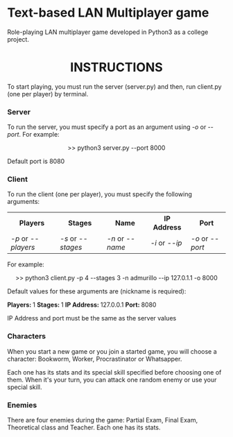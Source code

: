 # Text-based LAN Multiplayer game
Role-playing LAN multiplayer game developed in Python3 as a college project.
<h1 align="center">INSTRUCTIONS</h1>
To start playing, you must run the server (server.py) and then, run client.py (one per player) by terminal.
<h3>Server</h3>
<p>To run the server, you must specify a port as an argument using <i>-o</i> or <i>--port</i>. For example:</p> 
<p align="center">>> python3 server.py --port 8000</p>
<p>Default port is 8080</p>

<h3>Client</h3>
<p>To run the client (one per player), you must specify the following arguments:</p>
<table>
  <tr>
    <th>Players</th>
    <th>Stages</th>
    <th>Name</th>
    <th>IP Address</th>
    <th>Port</th>
  </tr>
  <tr>
    <td><i>-p</i> or <i>--players</i></td>
    <td><i>-s</i> or <i>--stages</i></td>
    <td><i>-n</i> or <i>--name</i></td>
    <td><i>-i</i> or <i>--ip</i></td>
    <td><i>-o</i> or <i>--port</i></td>
  </tr>
</table>
<p>For example:</p>
<p align="center">>> python3 client.py -p 4 --stages 3 -n admurillo --ip 127.0.1.1 -o 8000</p>
<p>Default values for these arguments are (nickname is required):</p>
<b>Players: </b>1
<b>Stages: </b>1
<b>IP Address: </b>127.0.0.1
<b>Port: </b>8080
<p>IP Address and port must be the same as the server values</p>

<h3>Characters</h3>
<p>When you start a new game or you join a started game, you will choose a character: Bookworm, Worker, Procrastinator or Whatsapper.</p>
<p>Each one has its stats and its special skill specified before choosing one of them. When it's your turn, you can attack one random enemy or use your special skill.</p>
<h3>Enemies</h3>
<p>There are four enemies during the game: Partial Exam, Final Exam, Theoretical class and Teacher. Each one has its stats.
